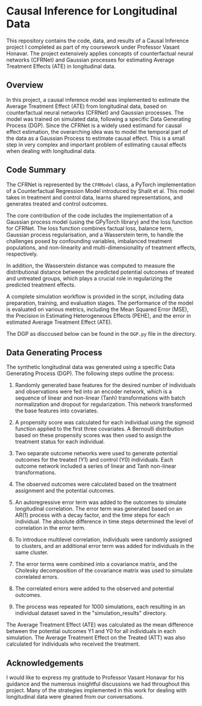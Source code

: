 # Causal Inference for Longitudinal Data
This repository contains the code, data, and results of a Causal Inference project I completed as part of my coursework under Professor Vasant Honavar. The project extensively applies concepts of counterfactual neural networks (CFRNet) and Gaussian processes for estimating Average Treatment Effects (ATE) in longitudinal data.

## Overview
In this project, a causal inference model was implemented to estimate the Average Treatment Effect (ATE) from longitudinal data, based on counterfactual neural networks (CFRNet) and Gaussian processes. The model was trained on simulated data, following a specific Data Generating Process (DGP). Since the CFRNet is a widely used estimand for causal effect estimation, the overarching idea was to model the temporal part of the data as a Gaussian Process to estimate causal effect. This is a small step in very complex and important problem of estimating causal effects when dealing with longitudinal data. 

## Code Summary
The CFRNet is represented by the `CFRModel` class, a PyTorch implementation of a Counterfactual Regression Model introduced by Shalit et al. This model takes in treatment and control data, learns shared representations, and generates treated and control outcomes.

The core contribution of the code includes the implementation of a Gaussian process model (using the GPyTorch library) and the loss function for CFRNet. The loss function combines factual loss, balance term, Gaussian process regularisation, and a Wasserstein term, to handle the challenges posed by confounding variables, imbalanced treatment populations, and non-linearity and multi-dimensionality of treatment effects, respectively.

In addition, the Wasserstein distance was computed to measure the distributional distance between the predicted potential outcomes of treated and untreated groups, which plays a crucial role in regularizing the predicted treatment effects.

A complete simulation workflow is provided in the script, including data preparation, training, and evaluation stages. The performance of the model is evaluated on various metrics, including the Mean Squared Error (MSE), the Precision in Estimating Heterogeneous Effects (PEHE), and the error in estimated Average Treatment Effect (ATE).

The DGP as disccused below can be found in the `DGP.py` file in the directory.

## Data Generating Process
The synthetic longitudinal data was generated using a specific Data Generating Process (DGP). The following steps outline the process:

1. Randomly generated base features for the desired number of individuals and observations were fed into an encoder network, which is a sequence of linear and non-linear (Tanh) transformations with batch normalization and dropout for regularization. This network transformed the base features into covariates.
   
2. A propensity score was calculated for each individual using the sigmoid function applied to the first three covariates. A Bernoulli distribution based on these propensity scores was then used to assign the treatment status for each individual.

3. Two separate outcome networks were used to generate potential outcomes for the treated (Y1) and control (Y0) individuals. Each outcome network included a series of linear and Tanh non-linear transformations.

4. The observed outcomes were calculated based on the treatment assignment and the potential outcomes.

5. An autoregressive error term was added to the outcomes to simulate longitudinal correlation. The error term was generated based on an AR(1) process with a decay factor, and the time steps for each individual. The absolute difference in time steps determined the level of correlation in the error term.

6. To introduce multilevel correlation, individuals were randomly assigned to clusters, and an additional error term was added for individuals in the same cluster.

7. The error terms were combined into a covariance matrix, and the Cholesky decomposition of the covariance matrix was used to simulate correlated errors.

8. The correlated errors were added to the observed and potential outcomes.

9. The process was repeated for 1000 simulations, each resulting in an individual dataset saved in the "simulation_results" directory.

The Average Treatment Effect (ATE) was calculated as the mean difference between the potential outcomes Y1 and Y0 for all individuals in each simulation. The Average Treatment Effect on the Treated (ATT) was also calculated for individuals who received the treatment. 

## Acknowledgements
I would like to express my gratitude to Professor Vasant Honavar for his guidance and the numerous insightful discussions we had throughout this project. Many of the strategies implemented in this work for dealing with longitudinal data were gleaned from our conversations.

